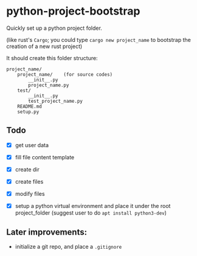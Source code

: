 # python-project-bootstrap

Quickly set up a python project folder.

(like rust's `Cargo`; you could type `cargo new project_name` to bootstrap the creation of a new rust project)

It should create this folder structure:
```
project_name/
    project_name/    (for source codes)
        __init__.py
        project_name.py
    test/
        __init__.py
        test_project_name.py
    README.md
    setup.py
```


## Todo

- [x] get user data
- [x] fill file content template
- [x] create dir
- [x] create files
- [x] modify files
- [x] setup a python virtual environment and place it under the root project_folder (suggest user to do `apt install python3-dev`)


## Later improvements:
- initialize a git repo, and place a `.gitignore`
